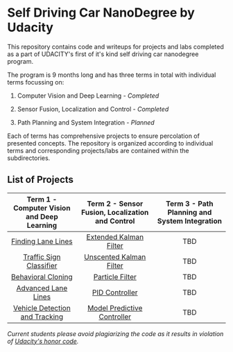 # Self Driving Car NanoDegree by Udacity

This repository contains code and writeups for projects and labs completed as a part of UDACITY's first of it's kind self driving car nanodegree program.

The program is 9 months long and has three terms in total with individual terms focussing on:

1. Computer Vision and Deep Learning - *Completed*

2. Sensor Fusion, Localization and Control - *Completed*

3. Path Planning and System Integration - *Planned*

Each of terms has comprehensive projects to ensure percolation of presented concepts. The repository is organized according to individual terms and corresponding projects/labs are contained within the subdirectories.

## List of Projects
|Term 1 - Computer Vision and Deep Learning|Term 2 - Sensor Fusion, Localization and Control|Term 3 - Path Planning and System Integration|
|:-------------:|:-------------:|:-------------:|
|[Finding Lane Lines](/Term1-Computer-Vision-and-Deep-Learning/Project1-Finding-Lane-Lines)|[Extended Kalman Filter](/Term2-Sensor-Fusion-Localization-and-Control/Project1-Extended-Kalman-Filter-Sensor-Fusion)|TBD|
|[Traffic Sign Classifier](/Term1-Computer-Vision-and-Deep-Learning/Project2-Traffic-Sign-Classifier)|[Unscented Kalman Filter](/Term2-Sensor-Fusion-Localization-and-Control/Project2-Unscented-Kalman-Filter-Sensor-Fusion)|TBD|
|[Behavioral Cloning](/Term1-Computer-Vision-and-Deep-Learning/Project3-Behavioral-Cloning)|[Particle Filter](/Term2-Sensor-Fusion-Localization-and-Control/Project3-Kidnapped-Vehicle-Project)|TBD|
|[Advanced Lane Lines](/Term1-Computer-Vision-and-Deep-Learning/Project4-Advanced-Lane_Lines)|[PID Controller](/Term2-Sensor-Fusion-Localization-and-Control/Project4-PID-Controller)|TBD|
|[Vehicle Detection and Tracking](/Term1-Computer-Vision-and-Deep-Learning/Project5-Vehicle-Detection-and-Tracking)|[Model Predictive Controller](/Term2-Sensor-Fusion-Localization-and-Control/Project5-Model-Predictive-Controller)|TBD|


*Current students please avoid plagiarizing the code as it results in violation of [Udacity's honor code](https://udacity.zendesk.com/hc/en-us/articles/210667103-What-is-the-Udacity-Honor-Code-).*

